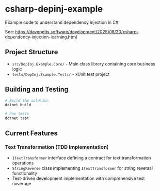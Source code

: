 # csharp-depinj-example
Example code to understand dependency injection in C#

See: https://davepotts.software/development/2025/08/20/csharp-dependency-injection-learning.html

## Project Structure

- `src/DepInj.Example.Core/` - Main class library containing core business logic
- `tests/DepInj.Example.Tests/` - xUnit test project

## Building and Testing

```bash
# Build the solution
dotnet build

# Run tests
dotnet test
```

## Current Features

### Text Transformation (TDD Implementation)
- `ITextTransformer` interface defining a contract for text transformation operations
- `StringReverse` class implementing `ITextTransformer` for string reversal functionality
- Test-driven development implementation with comprehensive test coverage



